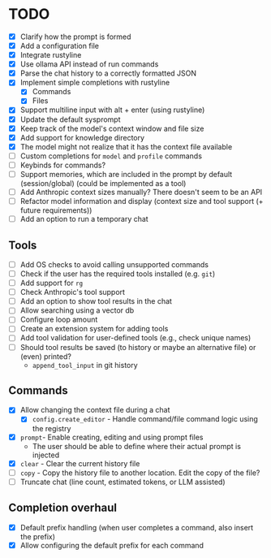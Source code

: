 # TODO

- [x] Clarify how the prompt is formed
- [x] Add a configuration file
- [x] Integrate rustyline
- [x] Use ollama API instead of run commands
- [x] Parse the chat history to a correctly formatted JSON
- [x] Implement simple completions with rustyline
    - [x] Commands
    - [x] Files
- [x] Support multiline input with alt + enter (using rustyline)
- [x] Update the default sysprompt
- [x] Keep track of the model's context window and file size
- [x] Add support for knowledge directory
- [x] The model might not realize that it has the context file available
- [ ] Custom completions for `model` and `profile` commands
- [ ] Keybinds for commands?
- [ ] Support memories, which are included in the prompt by default (session/global) (could be implemented as a tool)
- [ ] Add Anthropic context sizes manually? There doesn't seem to be an API
- [ ] Refactor model information and display (context size and tool support (+ future requirements))
- [ ] Add an option to run a temporary chat

## Tools

- [ ] Add OS checks to avoid calling unsupported commands
- [ ] Check if the user has the required tools installed (e.g. `git`)
- [ ] Add support for `rg`
- [ ] Check Anthropic's tool support
- [ ] Add an option to show tool results in the chat
- [ ] Allow searching using a vector db
- [ ] Configure loop amount
- [ ] Create an extension system for adding tools
- [ ] Add tool validation for user-defined tools (e.g., check unique names)
- [ ] Should tool results be saved (to history or maybe an alternative file) or (even) printed?
    - `append_tool_input` in git history

## Commands

- [x] Allow changing the context file during a chat
    - [x] `config.create_editor` - Handle command/file command logic using the registry
- [x] `prompt`- Enable creating, editing and using prompt files
    - The user should be able to define where their actual prompt is injected
- [x] `clear` - Clear the current history file
- [ ] `copy` - Copy the history file to another location. Edit the copy of the file?
- [ ] Truncate chat (line count, estimated tokens, or LLM assisted)

## Completion overhaul

- [x] Default prefix handling (when user completes a command, also insert the prefix)
- [x] Allow configuring the default prefix for each command
